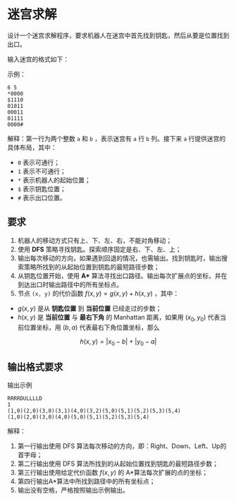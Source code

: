 # 迷宫求解

设计一个迷宫求解程序，要求机器人在迷宫中首先找到钥匙，然后从要是位置找到出口。

输入迷宫的格式如下：

示例：

```plain
6 5
*0000
$1110
01011
00011
01111
0000#
```

解释：第一行为两个整数 `a` 和 `b` ，表示迷宫有 `a` 行 `b` 列。接下来 `a` 行提供迷宫的具体布局，其中：

- `0` 表示可通行；
- `1` 表示不可通行；
- `*` 表示机器人的起始位置；
- `$` 表示钥匙位置；
- `#` 表示出口位置。

## 要求

1. 机器人的移动方式只有上、下、左、右，不能对角移动；
2. 使用 **DFS** 策略寻找钥匙。探索顺序固定是右、下、左、上；
3. 输出每次移动的方向，如果遇到回退的情况，也需输出。找到钥匙时，输出搜索策略所找到的从起始位置到钥匙的最短路径步数；
4. 从钥匙位置开始，使用 **A\*** 算法寻找出口路径。输出每次扩展点的坐标，并在到达出口时输出路径中的所有坐标点。
5. 节点 `(x, y)` 的代价函数 $f(x, y) = g(x, y) + h(x, y)$ ，其中：
- $g(x, y)$ 是从 **钥匙位置** 到 **当前位置** 已经走过的步数；
- $h(x, y)$ 是 **当前位置** 与 **最右下角** 的 Manhattan 距离，如果用 $(x_0, y_0)$ 代表当前位置坐标，用 $(b, a)$ 代表最右下角位置坐标，那么

$$h(x, y) = |x_0 - b| + |y_0 - a|$$

## 输出格式要求

输出示例

```plain
RRRRDULLLLD
1
(1,0)(2,0)(3,0)(3,1)(4,0)(3,2)(5,0)(5,1)(5,2)(5,3)(5,4)
(1,0)(2,0)(3,0)(4,0)(5,0)(5,1)(5,2)(5,3)(5,4)
```

解释：

1. 第一行输出使用 DFS 算法每次移动的方向，即：Right、Down、Left、Up的首字母；
2. 第二行输出使用 DFS 算法所找到的从起始位置找到钥匙的最短路径步数；
3. 第三行输出使用给定代价函数 $f(x, y)$ 的 A\*算法每次扩展的点的坐标；
4. 第四行输出A\*算法中所找到路径中的所有坐标点；
5. 输出没有空格，严格按照输出示例输出。